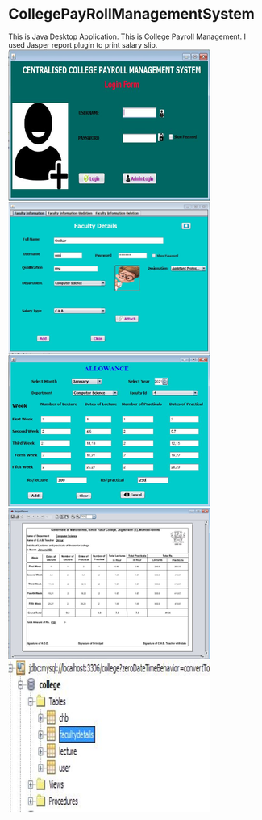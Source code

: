 # CollegePayRollManagementSystem
This is Java Desktop Application. This is College Payroll Management. I used Jasper report plugin to print salary slip.<br>
<img src="images/Screenshot1.JPG" height="300" width="400">
<img src="images/Screenshot2.JPG" height="300" width="400">
<img src="images/Screenshot3.JPG" height="300" width="400">
<img src="images/Screenshot4.JPG" height="300" width="400">
<img src="images/Screenshot5.JPG" height="300" width="400">

